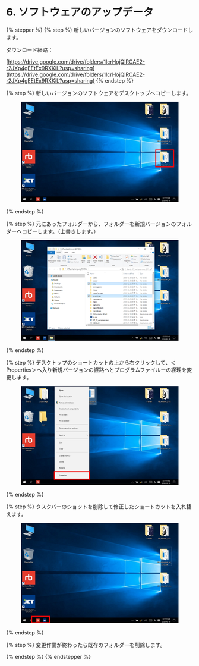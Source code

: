 # 6. ソフトウェアのアップデータ

{% stepper %}
{% step %}
新しいバージョンのソフトウェアをダウンロードします。

ダウンロード経路：

[https://drive.google.com/drive/folders/1IcrHojQlRCAE2-r2JXp4gEEtEx9RXKiL?usp=sharing](https://drive.google.com/drive/folders/1IcrHojQlRCAE2-r2JXp4gEEtEx9RXKiL?usp=sharing)
{% endstep %}

{% step %}
新しいバージョンのソフトウェアをデスクトップへコピーします。

<figure><img src="./img/section6_1.jpg" alt=""><figcaption></figcaption></figure>
{% endstep %}

{% step %}
元にあったフォルダーから、フォルダーを新規バージョンのフォルダーへコピーします。（上書きします。）

<figure><img src="./img/section6_2.jpg" alt=""><figcaption></figcaption></figure>
{% endstep %}

{% step %}
デスクトップのショートカットの上から右クリックして、＜Properties＞へ入り新規バージョンの経路へとプログラムファイルーの経理を変更します。

<figure><img src="./img/section6_3.jpg" alt=""><figcaption></figcaption></figure>
{% endstep %}

{% step %}
タスクバーのショットを削除して修正したショートカットを入れ替えます。

<figure><img src="./img/section6_4.jpg" alt=""><figcaption></figcaption></figure>
{% endstep %}

{% step %}
変更作業が終わったら既存のフォルダーを削除します。

{% endstep %}
{% endstepper %}
